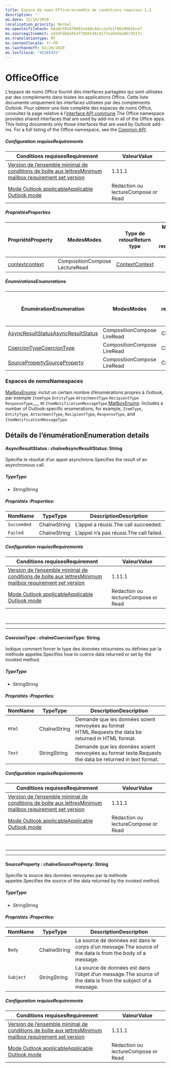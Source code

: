 ```yaml
---
title: Espace de noms Office-ensemble de conditions requises 1,3
description: ''
ms.date: 12/16/2019
localization_priority: Normal
ms.openlocfilehash: b6a8c581670692ed48c4dcc2a7e1f86196b5bce7
ms.sourcegitcommit: a3ddfdb8a95477850148c4177e20e56a8673517c
ms.translationtype: MT
ms.contentlocale: fr-FR
ms.lasthandoff: 02/20/2020
ms.locfileid: "42165432"
---
```

# <a name="office"></a><span data-ttu-id="fb5c7-102">Office</span><span class="sxs-lookup"><span data-stu-id="fb5c7-102">Office</span></span>

<span data-ttu-id="fb5c7-p101">L’espace de noms Office fournit des interfaces partagées qui sont utilisées par des compléments dans toutes les applications Office. Cette liste documente uniquement les interfaces utilisées par des compléments Outlook. Pour obtenir une liste complète des espaces de noms Office, consultez la page relative à l’[interface API commune](/javascript/api/office).</span><span class="sxs-lookup"><span data-stu-id="fb5c7-p101">The Office namespace provides shared interfaces that are used by add-ins in all of the Office apps. This listing documents only those interfaces that are used by Outlook add-ins. For a full listing of the Office namespace, see the [Common API](/javascript/api/office).</span></span>

##### <a name="requirements"></a><span data-ttu-id="fb5c7-105">Configuration requise</span><span class="sxs-lookup"><span data-stu-id="fb5c7-105">Requirements</span></span>

|<span data-ttu-id="fb5c7-106">Conditions requises</span><span class="sxs-lookup"><span data-stu-id="fb5c7-106">Requirement</span></span>| <span data-ttu-id="fb5c7-107">Valeur</span><span class="sxs-lookup"><span data-stu-id="fb5c7-107">Value</span></span>|
|---|---|
|[<span data-ttu-id="fb5c7-108">Version de l’ensemble minimal de conditions de boîte aux lettres</span><span class="sxs-lookup"><span data-stu-id="fb5c7-108">Minimum mailbox requirement set version</span></span>](../../requirement-sets/outlook-api-requirement-sets.md)| <span data-ttu-id="fb5c7-109">1.1</span><span class="sxs-lookup"><span data-stu-id="fb5c7-109">1.1</span></span>|
|[<span data-ttu-id="fb5c7-110">Mode Outlook applicable</span><span class="sxs-lookup"><span data-stu-id="fb5c7-110">Applicable Outlook mode</span></span>](../../../outlook/outlook-add-ins-overview.md#extension-points)| <span data-ttu-id="fb5c7-111">Rédaction ou lecture</span><span class="sxs-lookup"><span data-stu-id="fb5c7-111">Compose or Read</span></span>|

##### <a name="properties"></a><span data-ttu-id="fb5c7-112">Propriétés</span><span class="sxs-lookup"><span data-stu-id="fb5c7-112">Properties</span></span>

| <span data-ttu-id="fb5c7-113">Propriété</span><span class="sxs-lookup"><span data-stu-id="fb5c7-113">Property</span></span> | <span data-ttu-id="fb5c7-114">Modes</span><span class="sxs-lookup"><span data-stu-id="fb5c7-114">Modes</span></span> | <span data-ttu-id="fb5c7-115">Type de retour</span><span class="sxs-lookup"><span data-stu-id="fb5c7-115">Return type</span></span> | <span data-ttu-id="fb5c7-116">Minimale</span><span class="sxs-lookup"><span data-stu-id="fb5c7-116">Minimum</span></span><br><span data-ttu-id="fb5c7-117">ensemble de conditions requises</span><span class="sxs-lookup"><span data-stu-id="fb5c7-117">requirement set</span></span> |
|---|---|---|:---:|
| [<span data-ttu-id="fb5c7-118">context</span><span class="sxs-lookup"><span data-stu-id="fb5c7-118">context</span></span>](office.context.md) | <span data-ttu-id="fb5c7-119">Composition</span><span class="sxs-lookup"><span data-stu-id="fb5c7-119">Compose</span></span><br><span data-ttu-id="fb5c7-120">Lecture</span><span class="sxs-lookup"><span data-stu-id="fb5c7-120">Read</span></span> | [<span data-ttu-id="fb5c7-121">Context</span><span class="sxs-lookup"><span data-stu-id="fb5c7-121">Context</span></span>](/javascript/api/office/office.context?view=outlook-js-1.3) | [<span data-ttu-id="fb5c7-122">1.1</span><span class="sxs-lookup"><span data-stu-id="fb5c7-122">1.1</span></span>](../requirement-set-1.1/outlook-requirement-set-1.1.md) |

##### <a name="enumerations"></a><span data-ttu-id="fb5c7-123">Énumérations</span><span class="sxs-lookup"><span data-stu-id="fb5c7-123">Enumerations</span></span>

| <span data-ttu-id="fb5c7-124">Énumération</span><span class="sxs-lookup"><span data-stu-id="fb5c7-124">Enumeration</span></span> | <span data-ttu-id="fb5c7-125">Modes</span><span class="sxs-lookup"><span data-stu-id="fb5c7-125">Modes</span></span> | <span data-ttu-id="fb5c7-126">Type de retour</span><span class="sxs-lookup"><span data-stu-id="fb5c7-126">Return type</span></span> | <span data-ttu-id="fb5c7-127">Minimale</span><span class="sxs-lookup"><span data-stu-id="fb5c7-127">Minimum</span></span><br><span data-ttu-id="fb5c7-128">ensemble de conditions requises</span><span class="sxs-lookup"><span data-stu-id="fb5c7-128">requirement set</span></span> |
|---|---|---|:---:|
| [<span data-ttu-id="fb5c7-129">AsyncResultStatus</span><span class="sxs-lookup"><span data-stu-id="fb5c7-129">AsyncResultStatus</span></span>](#asyncresultstatus-string) | <span data-ttu-id="fb5c7-130">Composition</span><span class="sxs-lookup"><span data-stu-id="fb5c7-130">Compose</span></span><br><span data-ttu-id="fb5c7-131">Lire</span><span class="sxs-lookup"><span data-stu-id="fb5c7-131">Read</span></span> | <span data-ttu-id="fb5c7-132">Chaîne</span><span class="sxs-lookup"><span data-stu-id="fb5c7-132">String</span></span> | [<span data-ttu-id="fb5c7-133">1.1</span><span class="sxs-lookup"><span data-stu-id="fb5c7-133">1.1</span></span>](../requirement-set-1.1/outlook-requirement-set-1.1.md) |
| [<span data-ttu-id="fb5c7-134">CoercionType</span><span class="sxs-lookup"><span data-stu-id="fb5c7-134">CoercionType</span></span>](#coerciontype-string) | <span data-ttu-id="fb5c7-135">Composition</span><span class="sxs-lookup"><span data-stu-id="fb5c7-135">Compose</span></span><br><span data-ttu-id="fb5c7-136">Lire</span><span class="sxs-lookup"><span data-stu-id="fb5c7-136">Read</span></span> | <span data-ttu-id="fb5c7-137">Chaîne</span><span class="sxs-lookup"><span data-stu-id="fb5c7-137">String</span></span> | [<span data-ttu-id="fb5c7-138">1.1</span><span class="sxs-lookup"><span data-stu-id="fb5c7-138">1.1</span></span>](../requirement-set-1.1/outlook-requirement-set-1.1.md) |
| [<span data-ttu-id="fb5c7-139">SourceProperty</span><span class="sxs-lookup"><span data-stu-id="fb5c7-139">SourceProperty</span></span>](#sourceproperty-string) | <span data-ttu-id="fb5c7-140">Composition</span><span class="sxs-lookup"><span data-stu-id="fb5c7-140">Compose</span></span><br><span data-ttu-id="fb5c7-141">Lire</span><span class="sxs-lookup"><span data-stu-id="fb5c7-141">Read</span></span> | <span data-ttu-id="fb5c7-142">Chaîne</span><span class="sxs-lookup"><span data-stu-id="fb5c7-142">String</span></span> | [<span data-ttu-id="fb5c7-143">1.1</span><span class="sxs-lookup"><span data-stu-id="fb5c7-143">1.1</span></span>](../requirement-set-1.1/outlook-requirement-set-1.1.md) |

### <a name="namespaces"></a><span data-ttu-id="fb5c7-144">Espaces de noms</span><span class="sxs-lookup"><span data-stu-id="fb5c7-144">Namespaces</span></span>

<span data-ttu-id="fb5c7-145">[MailboxEnums](/javascript/api/outlook/office.mailboxenums.attachmentcontentformat?view=outlook-js-1.3): inclut un certain nombre d’énumérations propres à Outlook, par exemple `ItemType` `EntityType` `AttachmentType` `RecipientType` `ResponseType`,,,,, et `ItemNotificationMessageType`.</span><span class="sxs-lookup"><span data-stu-id="fb5c7-145">[MailboxEnums](/javascript/api/outlook/office.mailboxenums.attachmentcontentformat?view=outlook-js-1.3): Includes a number of Outlook-specific enumerations, for example, `ItemType`, `EntityType`, `AttachmentType`, `RecipientType`, `ResponseType`, and `ItemNotificationMessageType`.</span></span>

## <a name="enumeration-details"></a><span data-ttu-id="fb5c7-146">Détails de l’énumération</span><span class="sxs-lookup"><span data-stu-id="fb5c7-146">Enumeration details</span></span>

#### <a name="asyncresultstatus-string"></a><span data-ttu-id="fb5c7-147">AsyncResultStatus : chaîne</span><span class="sxs-lookup"><span data-stu-id="fb5c7-147">AsyncResultStatus: String</span></span>

<span data-ttu-id="fb5c7-148">Spécifie le résultat d’un appel asynchrone.</span><span class="sxs-lookup"><span data-stu-id="fb5c7-148">Specifies the result of an asynchronous call.</span></span>

##### <a name="type"></a><span data-ttu-id="fb5c7-149">Type</span><span class="sxs-lookup"><span data-stu-id="fb5c7-149">Type</span></span>

*   <span data-ttu-id="fb5c7-150">String</span><span class="sxs-lookup"><span data-stu-id="fb5c7-150">String</span></span>

##### <a name="properties"></a><span data-ttu-id="fb5c7-151">Propriétés :</span><span class="sxs-lookup"><span data-stu-id="fb5c7-151">Properties:</span></span>

|<span data-ttu-id="fb5c7-152">Nom</span><span class="sxs-lookup"><span data-stu-id="fb5c7-152">Name</span></span>| <span data-ttu-id="fb5c7-153">Type</span><span class="sxs-lookup"><span data-stu-id="fb5c7-153">Type</span></span>| <span data-ttu-id="fb5c7-154">Description</span><span class="sxs-lookup"><span data-stu-id="fb5c7-154">Description</span></span>|
|---|---|---|
|`Succeeded`| <span data-ttu-id="fb5c7-155">Chaîne</span><span class="sxs-lookup"><span data-stu-id="fb5c7-155">String</span></span>|<span data-ttu-id="fb5c7-156">L’appel a réussi.</span><span class="sxs-lookup"><span data-stu-id="fb5c7-156">The call succeeded.</span></span>|
|`Failed`| <span data-ttu-id="fb5c7-157">Chaîne</span><span class="sxs-lookup"><span data-stu-id="fb5c7-157">String</span></span>|<span data-ttu-id="fb5c7-158">L’appel n’a pas réussi.</span><span class="sxs-lookup"><span data-stu-id="fb5c7-158">The call failed.</span></span>|

##### <a name="requirements"></a><span data-ttu-id="fb5c7-159">Configuration requise</span><span class="sxs-lookup"><span data-stu-id="fb5c7-159">Requirements</span></span>

|<span data-ttu-id="fb5c7-160">Conditions requises</span><span class="sxs-lookup"><span data-stu-id="fb5c7-160">Requirement</span></span>| <span data-ttu-id="fb5c7-161">Valeur</span><span class="sxs-lookup"><span data-stu-id="fb5c7-161">Value</span></span>|
|---|---|
|[<span data-ttu-id="fb5c7-162">Version de l’ensemble minimal de conditions de boîte aux lettres</span><span class="sxs-lookup"><span data-stu-id="fb5c7-162">Minimum mailbox requirement set version</span></span>](../../requirement-sets/outlook-api-requirement-sets.md)| <span data-ttu-id="fb5c7-163">1.1</span><span class="sxs-lookup"><span data-stu-id="fb5c7-163">1.1</span></span>|
|[<span data-ttu-id="fb5c7-164">Mode Outlook applicable</span><span class="sxs-lookup"><span data-stu-id="fb5c7-164">Applicable Outlook mode</span></span>](../../../outlook/outlook-add-ins-overview.md#extension-points)| <span data-ttu-id="fb5c7-165">Rédaction ou lecture</span><span class="sxs-lookup"><span data-stu-id="fb5c7-165">Compose or Read</span></span>|

<br>

---
---

#### <a name="coerciontype-string"></a><span data-ttu-id="fb5c7-166">CoercionType : chaîne</span><span class="sxs-lookup"><span data-stu-id="fb5c7-166">CoercionType: String</span></span>

<span data-ttu-id="fb5c7-167">Indique comment forcer le type des données retournées ou définies par la méthode appelée.</span><span class="sxs-lookup"><span data-stu-id="fb5c7-167">Specifies how to coerce data returned or set by the invoked method.</span></span>

##### <a name="type"></a><span data-ttu-id="fb5c7-168">Type</span><span class="sxs-lookup"><span data-stu-id="fb5c7-168">Type</span></span>

*   <span data-ttu-id="fb5c7-169">String</span><span class="sxs-lookup"><span data-stu-id="fb5c7-169">String</span></span>

##### <a name="properties"></a><span data-ttu-id="fb5c7-170">Propriétés :</span><span class="sxs-lookup"><span data-stu-id="fb5c7-170">Properties:</span></span>

|<span data-ttu-id="fb5c7-171">Nom</span><span class="sxs-lookup"><span data-stu-id="fb5c7-171">Name</span></span>| <span data-ttu-id="fb5c7-172">Type</span><span class="sxs-lookup"><span data-stu-id="fb5c7-172">Type</span></span>| <span data-ttu-id="fb5c7-173">Description</span><span class="sxs-lookup"><span data-stu-id="fb5c7-173">Description</span></span>|
|---|---|---|
|`Html`| <span data-ttu-id="fb5c7-174">Chaîne</span><span class="sxs-lookup"><span data-stu-id="fb5c7-174">String</span></span>|<span data-ttu-id="fb5c7-175">Demande que les données soient renvoyées au format HTML.</span><span class="sxs-lookup"><span data-stu-id="fb5c7-175">Requests the data be returned in HTML format.</span></span>|
|`Text`| <span data-ttu-id="fb5c7-176">String</span><span class="sxs-lookup"><span data-stu-id="fb5c7-176">String</span></span>|<span data-ttu-id="fb5c7-177">Demande que les données soient renvoyées au format texte.</span><span class="sxs-lookup"><span data-stu-id="fb5c7-177">Requests the data be returned in text format.</span></span>|

##### <a name="requirements"></a><span data-ttu-id="fb5c7-178">Configuration requise</span><span class="sxs-lookup"><span data-stu-id="fb5c7-178">Requirements</span></span>

|<span data-ttu-id="fb5c7-179">Conditions requises</span><span class="sxs-lookup"><span data-stu-id="fb5c7-179">Requirement</span></span>| <span data-ttu-id="fb5c7-180">Valeur</span><span class="sxs-lookup"><span data-stu-id="fb5c7-180">Value</span></span>|
|---|---|
|[<span data-ttu-id="fb5c7-181">Version de l’ensemble minimal de conditions de boîte aux lettres</span><span class="sxs-lookup"><span data-stu-id="fb5c7-181">Minimum mailbox requirement set version</span></span>](../../requirement-sets/outlook-api-requirement-sets.md)| <span data-ttu-id="fb5c7-182">1.1</span><span class="sxs-lookup"><span data-stu-id="fb5c7-182">1.1</span></span>|
|[<span data-ttu-id="fb5c7-183">Mode Outlook applicable</span><span class="sxs-lookup"><span data-stu-id="fb5c7-183">Applicable Outlook mode</span></span>](../../../outlook/outlook-add-ins-overview.md#extension-points)| <span data-ttu-id="fb5c7-184">Rédaction ou lecture</span><span class="sxs-lookup"><span data-stu-id="fb5c7-184">Compose or Read</span></span>|

<br>

---
---

#### <a name="sourceproperty-string"></a><span data-ttu-id="fb5c7-185">SourceProperty : chaîne</span><span class="sxs-lookup"><span data-stu-id="fb5c7-185">SourceProperty: String</span></span>

<span data-ttu-id="fb5c7-186">Spécifie la source des données renvoyées par la méthode appelée.</span><span class="sxs-lookup"><span data-stu-id="fb5c7-186">Specifies the source of the data returned by the invoked method.</span></span>

##### <a name="type"></a><span data-ttu-id="fb5c7-187">Type</span><span class="sxs-lookup"><span data-stu-id="fb5c7-187">Type</span></span>

*   <span data-ttu-id="fb5c7-188">String</span><span class="sxs-lookup"><span data-stu-id="fb5c7-188">String</span></span>

##### <a name="properties"></a><span data-ttu-id="fb5c7-189">Propriétés :</span><span class="sxs-lookup"><span data-stu-id="fb5c7-189">Properties:</span></span>

|<span data-ttu-id="fb5c7-190">Nom</span><span class="sxs-lookup"><span data-stu-id="fb5c7-190">Name</span></span>| <span data-ttu-id="fb5c7-191">Type</span><span class="sxs-lookup"><span data-stu-id="fb5c7-191">Type</span></span>| <span data-ttu-id="fb5c7-192">Description</span><span class="sxs-lookup"><span data-stu-id="fb5c7-192">Description</span></span>|
|---|---|---|
|`Body`| <span data-ttu-id="fb5c7-193">Chaîne</span><span class="sxs-lookup"><span data-stu-id="fb5c7-193">String</span></span>|<span data-ttu-id="fb5c7-194">La source de données est dans le corps d’un message.</span><span class="sxs-lookup"><span data-stu-id="fb5c7-194">The source of the data is from the body of a message.</span></span>|
|`Subject`| <span data-ttu-id="fb5c7-195">String</span><span class="sxs-lookup"><span data-stu-id="fb5c7-195">String</span></span>|<span data-ttu-id="fb5c7-196">La source de données est dans l’objet d’un message.</span><span class="sxs-lookup"><span data-stu-id="fb5c7-196">The source of the data is from the subject of a message.</span></span>|

##### <a name="requirements"></a><span data-ttu-id="fb5c7-197">Configuration requise</span><span class="sxs-lookup"><span data-stu-id="fb5c7-197">Requirements</span></span>

|<span data-ttu-id="fb5c7-198">Conditions requises</span><span class="sxs-lookup"><span data-stu-id="fb5c7-198">Requirement</span></span>| <span data-ttu-id="fb5c7-199">Valeur</span><span class="sxs-lookup"><span data-stu-id="fb5c7-199">Value</span></span>|
|---|---|
|[<span data-ttu-id="fb5c7-200">Version de l’ensemble minimal de conditions de boîte aux lettres</span><span class="sxs-lookup"><span data-stu-id="fb5c7-200">Minimum mailbox requirement set version</span></span>](../../requirement-sets/outlook-api-requirement-sets.md)| <span data-ttu-id="fb5c7-201">1.1</span><span class="sxs-lookup"><span data-stu-id="fb5c7-201">1.1</span></span>|
|[<span data-ttu-id="fb5c7-202">Mode Outlook applicable</span><span class="sxs-lookup"><span data-stu-id="fb5c7-202">Applicable Outlook mode</span></span>](../../../outlook/outlook-add-ins-overview.md#extension-points)| <span data-ttu-id="fb5c7-203">Rédaction ou lecture</span><span class="sxs-lookup"><span data-stu-id="fb5c7-203">Compose or Read</span></span>|
